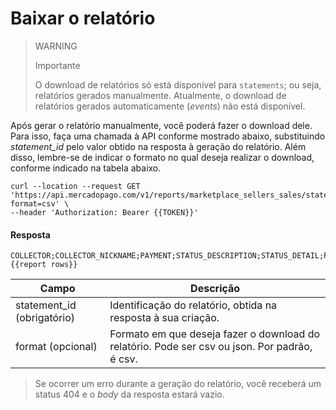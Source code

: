 # Baixar o relatório

> WARNING
>
> Importante
>
> O download de relatórios só está disponível para `statements`; ou seja, relatórios gerados manualmente. Atualmente, o download de relatórios gerados automaticamente (_events_) não está disponível.

Após gerar o relatório manualmente, você poderá fazer o download dele. Para isso, faça uma chamada à API conforme mostrado abaixo, substituindo _statement_id_ pelo valor obtido na resposta à geração do relatório. Além disso, lembre-se de indicar o formato no qual deseja realizar o download, conforme indicado na tabela abaixo.

```curl
curl --location --request GET 'https://api.mercadopago.com/v1/reports/marketplace_sellers_sales/statements/{{statement_id}}/download?format=csv' \
--header 'Authorization: Bearer {{TOKEN}}'
```

#### Resposta
```
COLLECTOR;COLLECTOR_NICKNAME;PAYMENT;STATUS_DESCRIPTION;STATUS_DETAIL;PURCHASE_ORDER;PAYMENT_METHOD_TYPE;TRANSACTION_AMOUNT;DATE_CREATED;DATE_APPROVED;MARKETPLACE_FEE_AMOUNT;MERCADOPAGO_FEE_AMOUNT;TOTAL_PAID_AMOUNT;NET_RECEIVED_AMOUNT
{{report rows}}
```

| Campo                   | Descrição                                                                                                          |
|-------------------------|----------------------------------------------------------------------------------------------------------------------|
| statement_id (obrigatório) | Identificação do relatório, obtida na resposta à sua criação.                                                    |
| format (opcional)        | Formato em que deseja fazer o download do relatório. Pode ser csv ou json. Por padrão, é csv.   |

> Se ocorrer um erro durante a geração do relatório, você receberá um status 404 e o _body_ da resposta estará vazio.
